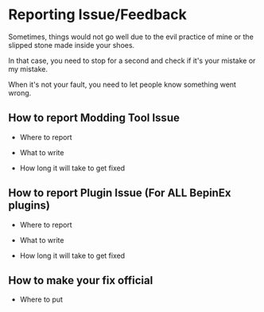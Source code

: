 # Reporting Issue/Feedback

Sometimes, things would not go well due to the evil practice of mine or the slipped stone made inside your shoes.

In that case, you need to stop for a second and check if it's your mistake or my mistake.

When it's not your fault, you need to let people know something went wrong. 

## How to report Modding Tool Issue

* Where to report

* What to write

* How long it will take to get fixed

## How to report Plugin Issue (For ALL BepinEx plugins)

* Where to report

* What to write

* How long it will take to get fixed

## How to make your fix official

* Where to put
